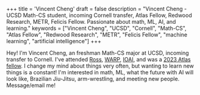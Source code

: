 +++
title = 'Vincent Cheng'
draft = false
description = "Vincent Cheng - UCSD Math-CS student, incoming Cornell transfer, Atlas Fellow, Redwood Research, METR, Felicis Fellow. Passionate about math, ML, AI, and learning."
keywords = ["Vincent Cheng", "UCSD", "Cornell", "Math-CS", "Atlas Fellow", "Redwood Research", "METR", "Felicis Fellow", "machine learning", "artificial intelligence"]
+++


Hey! I'm Vincent Cheng, an freshman Math-CS major at UCSD, incoming transfer to Cornell. I've attended [Ross](https://rossprogram.org/), [WARP](warp.camp), [IOAI](https://ioai-official.org/), and was a [2023 Atlas fellow](https://www.atlasfellowship.org/).
I change my mind about things very often, but wanting to learn new things is a constant! I'm interested in math, ML, what the future with AI will look like, Brazilian Jiu-Jitsu, arm-wrestling, and meeting new people. Message/email me!